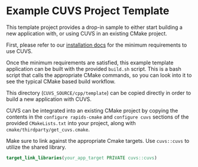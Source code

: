 # Example CUVS Project Template

This template project provides a drop-in sample to either start building a new application with, or using CUVS in an existing CMake project. 

First, please refer to our [installation docs](https://docs.rapids.ai/api/cuvs/stable/build.html#cuda-gpu-requirements) for the minimum requirements to use CUVS.

Once the minimum requirements are satisfied, this example template application can be built with the provided `build.sh` script. This is a bash script that calls the appropriate CMake commands, so you can look into it to see the typical CMake based build workflow.  

This directory (`CUVS_SOURCE/cpp/template`) can be copied directly in order to build a new application with CUVS.

CUVS can be integrated into an existing CMake project by copying the contents in the `configure rapids-cmake` and `configure cuvs` sections of the provided `CMakeLists.txt` into your project, along with `cmake/thirdparty/get_cuvs.cmake`. 

Make sure to link against the appropriate Cmake targets. Use `cuvs::cuvs` to utilize the shared library.

```cmake
target_link_libraries(your_app_target PRIVATE cuvs::cuvs)
```

